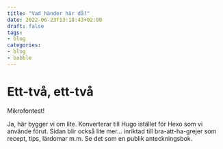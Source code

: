 ```yaml
---
title: "Vad händer här då?"
date: 2022-06-23T13:18:43+02:00
draft: false
tags:
- blog
categories:
- blog
- babble
---
```


# Ett-två, ett-två

Mikrofontest!

Ja, här bygger vi om lite. Konverterar till Hugo istället för Hexo som vi använde förut. 
Sidan blir också lite mer... inriktad till bra-att-ha-grejer som recept, tips, lärdomar m.m.
Se det som en publik anteckningsbok. 